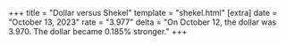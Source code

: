 +++
title = "Dollar versus Shekel"
template = "shekel.html"
[extra]
date = "October 13, 2023"
rate = "3.977"
delta = "On October 12, the dollar was 3.970. The dollar became 0.185% stronger."
+++
